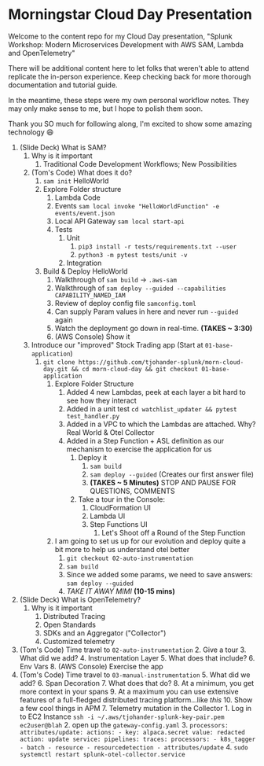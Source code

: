 # Morningstar Cloud Day Presentation

Welcome to the content repo for my Cloud Day presentation, "Splunk Workshop: Modern Microservices Development with AWS SAM, Lambda and OpenTelemetry"

There will be additional content here to let folks that weren't able to attend replicate the in-person experience.  Keep checking back for more thorough documentation and tutorial guide.

In the meantime, these steps were my own personal workflow notes.  They may only make sense to me, but I hope to polish them soon.

Thank you SO much for following along, I'm excited to show some amazing technology :smile:

1. (Slide Deck) What is SAM?
   1. Why is it important
      1. Traditional Code Development Workflows; New Possibilities
   2. (Tom's Code) What does it do?
      1. `sam init` HelloWorld
      2. Explore Folder structure
         1. Lambda Code
         2. Events `sam local invoke "HelloWorldFunction" -e events/event.json`
         3. Local API Gateway `sam local start-api`
         4. Tests
            1. Unit
               1. `pip3 install -r tests/requirements.txt --user`
               2. `python3 -m pytest tests/unit -v`
            2. Integration
      3. Build & Deploy HelloWorld
         1. Walkthrough of `sam build` -> `.aws-sam`
         2. Walkthrough of `sam deploy --guided --capabilities CAPABILITY_NAMED_IAM`
         3. Review of deploy config file `samconfig.toml`
         4. Can supply Param values in here and never run `--guided` again
         5. Watch the deployment go down in real-time. **(TAKES ~ 3:30)**
         6. (AWS Console) Show it
   3. Introduce our "improved" Stock Trading app (Start at `01-base-application`)
      1. `git clone https://github.com/tjohander-splunk/morn-cloud-day.git && cd morn-cloud-day && git checkout 01-base-application`
         1. Explore Folder Structure
            1. Added 4 new Lambdas, peek at each layer a bit hard to see how they interact
            1. Added in a unit test `cd watchlist_updater && pytest test_handler.py`
            2. Added in a VPC to which the Lambdas are attached.  Why?  Real World & Otel Collector
            3. Added in a Step Function + ASL definition as our mechanism to exercise the application for us
               1. Deploy it
                  1. `sam build`
                  2. `sam deploy --guided` (Creates our first answer file)
                  3. **(TAKES ~ 5 Minutes)** STOP AND PAUSE FOR QUESTIONS, COMMENTS
               2. Take a tour in the Console:
                  1. CloudFormation UI 
                  2. Lambda UI
                  3. Step Functions UI
                     1. Let's Shoot off a Round of the Step Function
         2. I am going to set us up for our evolution and deploy quite a bit more to help us understand otel better
            1. `git checkout 02-auto-instrumentation`
            2. `sam build`
            3. Since we added some params, we need to save answers: `sam deploy --guided`
            4. _TAKE IT AWAY MIMI_ **(10-15 mins)**
2. (Slide Deck) What is OpenTelemetry?
   1. Why is it important
      1. Distributed Tracing
      1. Open Standards
      2. SDKs and an Aggregator ("Collector")
      2. Customized telemetry
3. (Tom's Code) Time travel to `02-auto-instrumentation`
   2. Give a tour
      3. What did we add?
         4. Instrumentation Layer
            5. What does that include?
         6. Env Vars
   8. (AWS Console) Exercise the app
4. (Tom's Code) Time travel to `03-manual-instrumentation`
   5. What did we add?
      6. Span Decoration
         7. What does that do?
            8. At a minimum, you get more context in your spans
            9. At a maximum you can use extensive features of a full-fledged distributed tracing platform...like _this_
         10. Show a few cool things in APM
      7. Telemetry mutation in the Collector
         1. Log in to EC2 Instance `ssh -i ~/.aws/tjohander-splunk-key-pair.pem ec2user@blah`
         2. open up the `gateway-config.yaml`
         3. ```
            processors:
              attributes/update:
                actions:
                  - key: alpaca.secret
                    value: redacted
                    action: update
            service:
              pipelines:
                traces:
                  processors:
                    - k8s_tagger
                    - batch
                    - resource
                    - resourcedetection
                    - attributes/update
            ```
         4. `sudo systemctl restart splunk-otel-collector.service`
